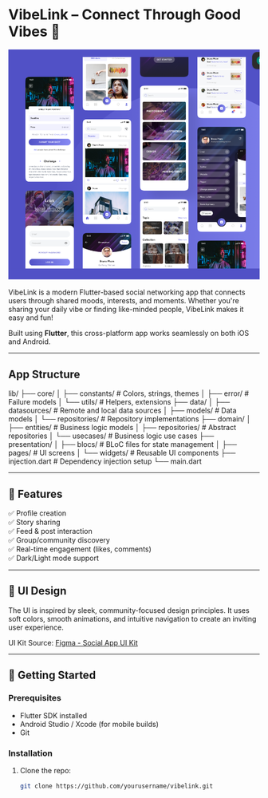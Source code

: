 # VibeLink – Connect Through Good Vibes 🌟

![alt text](image.png)

VibeLink is a modern Flutter-based social networking app that connects users through shared moods, interests, and moments. Whether you're sharing your daily vibe or finding like-minded people, VibeLink makes it easy and fun!

Built using **Flutter**, this cross-platform app works seamlessly on both iOS and Android.

---
##  App Structure

lib/
├── core/
│   ├── constants/ # Colors, strings, themes
│   ├── error/ # Failure models
│   └── utils/ # Helpers, extensions
├── data/
│   ├── datasources/ # Remote and local data sources
│   ├── models/ # Data models
│   └── repositories/ # Repository implementations
├── domain/
│   ├── entities/ # Business logic models
│   ├── repositories/ # Abstract repositories
│   └── usecases/ # Business logic use cases
├── presentation/
│   ├── blocs/ # BLoC files for state management
│   ├── pages/ # UI screens
│   └── widgets/ # Reusable UI components
├── injection.dart # Dependency injection setup
└── main.dart

---

## 🔧 Features

✅ Profile creation  
✅ Story sharing  
✅ Feed & post interaction  
✅ Group/community discovery  
✅ Real-time engagement (likes, comments)  
✅ Dark/Light mode support

---

## 🎨 UI Design

The UI is inspired by sleek, community-focused design principles. It uses soft colors, smooth animations, and intuitive navigation to create an inviting user experience.

UI Kit Source: [Figma - Social App UI Kit](https://www.figma.com/design/RptfnnQ1f6nFrvzd1G300w/Social-App---Free-UI-Kit-%F0%9F%93%B1--Community-?node-id=16-1837&p=f&t=NWI5GHXrNhkSES0A-0)

---

## 🚀 Getting Started

### Prerequisites

- Flutter SDK installed
- Android Studio / Xcode (for mobile builds)
- Git

### Installation

1. Clone the repo:
   ```bash
   git clone https://github.com/yourusername/vibelink.git
   ```
